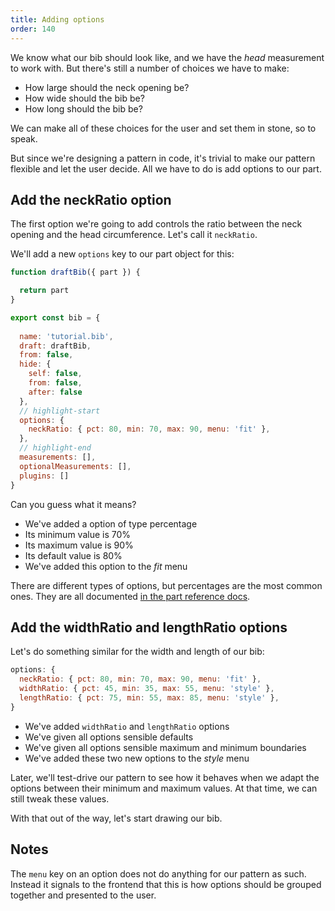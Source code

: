 ```yaml
---
title: Adding options
order: 140
---
```


We know what our bib should look like, and we have the _head_ measurement
to work with. But there's still a number of choices we have to make:

- How large should the neck opening be?
- How wide should the bib be?
- How long should the bib be?

We can make all of these choices for the user and set them in stone, so to speak.

But since we're designing a pattern in code, it's trivial to make our pattern
flexible and let the user decide. All we have to do is add options to our part.

## Add the neckRatio option

The first option we're going to add controls the ratio between the neck opening
and the head circumference. Let's call it `neckRatio`.

We'll add a new `options` key to our part object for this:

```design/src/bib.mjs
function draftBib({ part }) {

  return part
}

export const bib = {
 
  name: 'tutorial.bib',
  draft: draftBib,
  from: false,
  hide: {
    self: false,
    from: false,
    after: false
  },
  // highlight-start
  options: {
    neckRatio: { pct: 80, min: 70, max: 90, menu: 'fit' },
  },
  // highlight-end
  measurements: [],
  optionalMeasurements: [],
  plugins: []
}

```

Can you guess what it means?

- We've added a option of type percentage
- Its minimum value is 70%
- Its maximum value is 90%
- Its default value is 80%
- We've added this option to the *fit* menu

<Note>

There are different types of options, but percentages are the most common ones.
They are all documented [in the part reference docs](/reference/api/part/config/options).

</Note>

## Add the widthRatio and lengthRatio options

Let's do something similar for the width and length of our bib:

```design/src/bib.mjs
options: {
  neckRatio: { pct: 80, min: 70, max: 90, menu: 'fit' },
  widthRatio: { pct: 45, min: 35, max: 55, menu: 'style' },
  lengthRatio: { pct: 75, min: 55, max: 85, menu: 'style' },
}
```

- We've added `widthRatio` and `lengthRatio` options
- We've given all options sensible defaults
- We've given all options sensible maximum and minimum boundaries
- We've added these two new options to the *style* menu

Later, we'll test-drive our pattern to see how it behaves when we adapt the options
between their minimum and maximum values. At that time, we can still tweak these values.

With that out of the way, let's start drawing our bib.

## Notes

The `menu` key on an option does not do anything for our pattern as such.
Instead it signals to the frontend that this is how options should be grouped
together and presented to the user.
